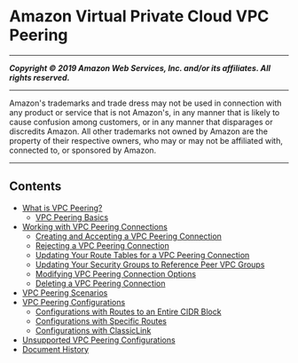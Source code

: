 # Amazon Virtual Private Cloud VPC Peering

-----
*****Copyright &copy; 2019 Amazon Web Services, Inc. and/or its affiliates. All rights reserved.*****

-----
Amazon's trademarks and trade dress may not be used in 
     connection with any product or service that is not Amazon's, 
     in any manner that is likely to cause confusion among customers, 
     or in any manner that disparages or discredits Amazon. All other 
     trademarks not owned by Amazon are the property of their respective
     owners, who may or may not be affiliated with, connected to, or 
     sponsored by Amazon.

-----
## Contents
+ [What is VPC Peering?](what-is-vpc-peering.md)
   + [VPC Peering Basics](vpc-peering-basics.md)
+ [Working with VPC Peering Connections](working-with-vpc-peering.md)
   + [Creating and Accepting a VPC Peering Connection](create-vpc-peering-connection.md)
   + [Rejecting a VPC Peering Connection](reject-vpc-peering-connection.md)
   + [Updating Your Route Tables for a VPC Peering Connection](vpc-peering-routing.md)
   + [Updating Your Security Groups to Reference Peer VPC Groups](vpc-peering-security-groups.md)
   + [Modifying VPC Peering Connection Options](modify-peering-connections.md)
   + [Deleting a VPC Peering Connection](delete-vpc-peering-connection.md)
+ [VPC Peering Scenarios](peering-scenarios.md)
+ [VPC Peering Configurations](peering-configurations.md)
   + [Configurations with Routes to an Entire CIDR Block](peering-configurations-full-access.md)
   + [Configurations with Specific Routes](peering-configurations-partial-access.md)
   + [Configurations with ClassicLink](peering-configurations-classiclink.md)
+ [Unsupported VPC Peering Configurations](invalid-peering-configurations.md)
+ [Document History](WhatsNew.md)